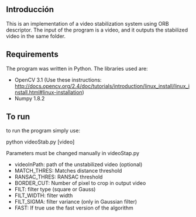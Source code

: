 ## Introducción

This is an implementation of a video stabilization system using ORB descriptor. The input of the program is a video, and it outputs the stabilized video in the same folder. 

## Requirements

The program was written in Python. The libraries used are:

* OpenCV 3.1 (Use these instructions: http://docs.opencv.org/2.4/doc/tutorials/introduction/linux_install/linux_install.html#linux-installation)
* Numpy 1.8.2


## To run

to run the program simply use:

python videoStab.py [video]

Parameters must be changed manually in videoStap.py

* videoInPath:  path of the unstabilized video (optional)
* MATCH_THRES:  Matches distance threshold
* RANSAC_THRES: RANSAC threshold
* BORDER_CUT:   Number of pixel to crop in output video 
* FILT:         filter type (square or Gauss)
* FILT_WIDTH:   filter width
* FILT_SIGMA:   filter variance (only in Gaussian filter)
* FAST:         If true use the fast version of the algorithm
